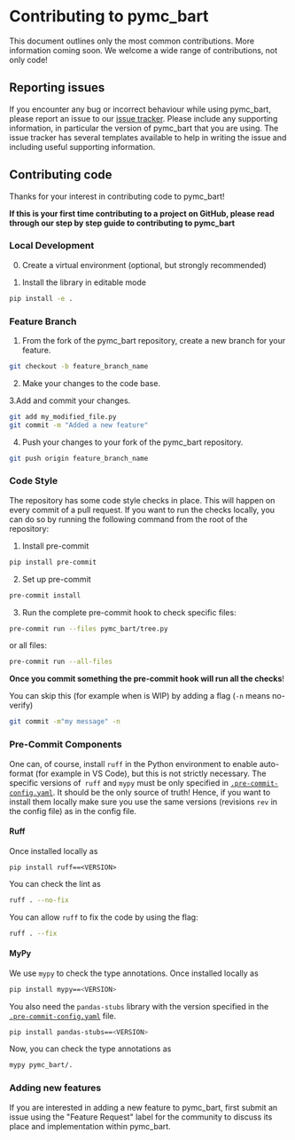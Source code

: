 # Contributing to pymc_bart
This document outlines only the most common contributions. More information coming soon.
We welcome a wide range of contributions, not only code!

## Reporting issues
If you encounter any bug or incorrect behaviour while using pymc_bart,
please report an issue to our [issue tracker](https://github.com/pymc-devs/pymc-bart/issues).
Please include any supporting information, in particular the version of
pymc_bart that you are using.
The issue tracker has several templates available to help in writing the issue
and including useful supporting information.

## Contributing code
Thanks for your interest in contributing code to pymc_bart!

**If this is your first time contributing to a project on GitHub, please read through our step by step guide to contributing to pymc_bart**

### Local Development

0. Create a virtual environment (optional, but strongly recommended)

1. Install the library in editable mode

```bash
pip install -e .
```

### Feature Branch

1. From the fork of the pymc_bart repository, create a new branch for your feature.

```bash
git checkout -b feature_branch_name
```

2. Make your changes to the code base.

3.Add and commit your changes.

```bash
git add my_modified_file.py
git commit -m "Added a new feature"
```

4. Push your changes to your fork of the pymc_bart repository.

```bash
git push origin feature_branch_name
```

### Code Style

The repository has some code style checks in place. This will happen on every commit of a pull request. If you want to run the checks locally, you can do so by running the following command from the root of the repository:

1. Install pre-commit

```bash
pip install pre-commit
```

2. Set up pre-commit

```bash
pre-commit install
```

3. Run the complete pre-commit hook to check specific files:

```bash
pre-commit run --files pymc_bart/tree.py
```

or all files:

```bash
pre-commit run --all-files
```

**Once you commit something the pre-commit hook will run all the checks**!

You can skip this (for example when is WIP) by adding a flag (`-n` means no-verify)

```bash
git commit -m"my message" -n
```

### Pre-Commit Components

One can, of course, install `ruff` in the Python environment to enable auto-format (for example in VS Code), but this is not strictly necessary. The specific versions of` ruff` and `mypy` must be only specified in [`.pre-commit-config.yaml`](.pre-commit-config.yaml). It should be the only source of truth! Hence, if you want to install them locally make sure you use the same versions (revisions `rev` in the config file) as in the config file.

#### Ruff

Once installed locally as

```
pip install ruff==<VERSION>
```

You can check the lint as

```bash
ruff . --no-fix
```

You can allow `ruff` to fix the code by using the flag:

```bash
ruff . --fix
```

#### MyPy

We use `mypy` to check the type annotations. Once installed locally as

```bash
pip install mypy==<VERSION>
```

You also need the `pandas-stubs` library with the version specified in the [`.pre-commit-config.yaml`](.pre-commit-config.yaml) file.

```bash
pip install pandas-stubs==<VERSION>
```

Now, you can check the type annotations as

```bash
mypy pymc_bart/.
```

### Adding new features
If you are interested in adding a new feature to pymc_bart,
first submit an issue using the "Feature Request" label for the community
to discuss its place and implementation within pymc_bart.
